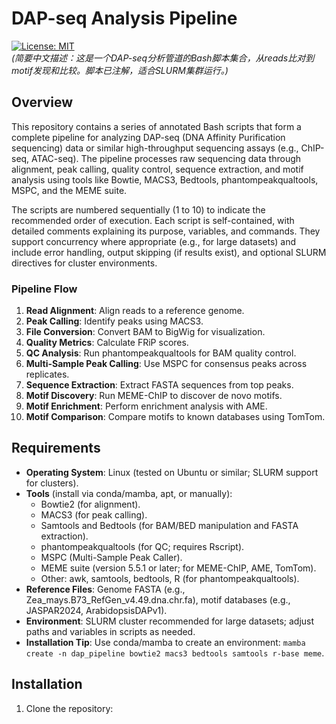# DAP-seq Analysis Pipeline

[![License: MIT](https://img.shields.io/badge/License-MIT-yellow.svg)](https://opensource.org/licenses/MIT)  
*(简要中文描述：这是一个DAP-seq分析管道的Bash脚本集合，从reads比对到motif发现和比较。脚本已注解，适合SLURM集群运行。)*

## Overview

This repository contains a series of annotated Bash scripts that form a complete pipeline for analyzing DAP-seq (DNA Affinity Purification sequencing) data or similar high-throughput sequencing assays (e.g., ChIP-seq, ATAC-seq). The pipeline processes raw sequencing data through alignment, peak calling, quality control, sequence extraction, and motif analysis using tools like Bowtie, MACS3, Bedtools, phantompeakqualtools, MSPC, and the MEME suite.

The scripts are numbered sequentially (1 to 10) to indicate the recommended order of execution. Each script is self-contained, with detailed comments explaining its purpose, variables, and commands. They support concurrency where appropriate (e.g., for large datasets) and include error handling, output skipping (if results exist), and optional SLURM directives for cluster environments.

### Pipeline Flow
1. **Read Alignment**: Align reads to a reference genome.
2. **Peak Calling**: Identify peaks using MACS3.
3. **File Conversion**: Convert BAM to BigWig for visualization.
4. **Quality Metrics**: Calculate FRiP scores.
5. **QC Analysis**: Run phantompeakqualtools for BAM quality control.
6. **Multi-Sample Peak Calling**: Use MSPC for consensus peaks across replicates.
7. **Sequence Extraction**: Extract FASTA sequences from top peaks.
8. **Motif Discovery**: Run MEME-ChIP to discover de novo motifs.
9. **Motif Enrichment**: Perform enrichment analysis with AME.
10. **Motif Comparison**: Compare motifs to known databases using TomTom.

## Requirements

- **Operating System**: Linux (tested on Ubuntu or similar; SLURM support for clusters).
- **Tools** (install via conda/mamba, apt, or manually):
  - Bowtie2 (for alignment).
  - MACS3 (for peak calling).
  - Samtools and Bedtools (for BAM/BED manipulation and FASTA extraction).
  - phantompeakqualtools (for QC; requires Rscript).
  - MSPC (Multi-Sample Peak Caller).
  - MEME suite (version 5.5.1 or later; for MEME-ChIP, AME, TomTom).
  - Other: awk, samtools, bedtools, R (for phantompeakqualtools).
- **Reference Files**: Genome FASTA (e.g., Zea_mays.B73_RefGen_v4.49.dna.chr.fa), motif databases (e.g., JASPAR2024, ArabidopsisDAPv1).
- **Environment**: SLURM cluster recommended for large datasets; adjust paths and variables in scripts as needed.
- **Installation Tip**: Use conda/mamba to create an environment: `mamba create -n dap_pipeline bowtie2 macs3 bedtools samtools r-base meme`.

## Installation

1. Clone the repository:
